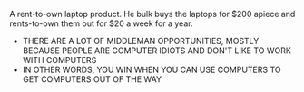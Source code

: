 
A rent-to-own laptop product. He bulk buys the laptops for $200 apiece
and rents-to-own them out for $20 a week for a year.
- THERE ARE A LOT OF MIDDLEMAN OPPORTUNITIES, MOSTLY BECAUSE PEOPLE ARE COMPUTER IDIOTS AND DON'T LIKE TO WORK WITH COMPUTERS
- IN OTHER WORDS, YOU WIN WHEN YOU CAN USE COMPUTERS TO GET COMPUTERS OUT OF THE WAY
